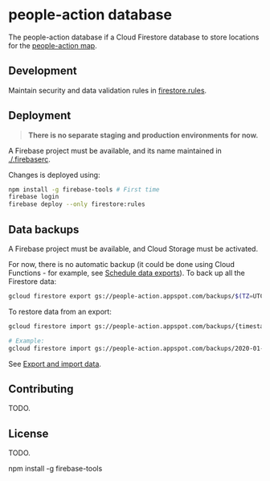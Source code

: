 # people-action database

The people-action database if a Cloud Firestore database to store locations for the [people-action map](../map/).

## Development

Maintain security and data validation rules in [firestore.rules](./firestore.rules).

## Deployment

> **There is no separate staging and production environments for now.**

A Firebase project must be available, and its name maintained in [./.firebaserc](./.firebaserc).

Changes is deployed using:

```bash
npm install -g firebase-tools # First time
firebase login
firebase deploy --only firestore:rules
```

## Data backups

A Firebase project must be available, and Cloud Storage must be activated.

For now, there is no automatic backup (it could be done using Cloud Functions - for example, see [Schedule data exports](https://firebase.google.com/docs/firestore/solutions/schedule-export)). To back up all the Firestore data:

```bash
gcloud firestore export gs://people-action.appspot.com/backups/$(TZ=UTC date '+%Y-%m-%dT%H:%M:%SZ')
```

To restore data from an export:

```bash
gcloud firestore import gs://people-action.appspot.com/backups/{timestamp}

# Example:
gcloud firestore import gs://people-action.appspot.com/backups/2020-01-01T00:00:00Z
```

See [Export and import data](https://firebase.google.com/docs/firestore/manage-data/export-import).

## Contributing

TODO.

## License

TODO.

npm install -g firebase-tools
